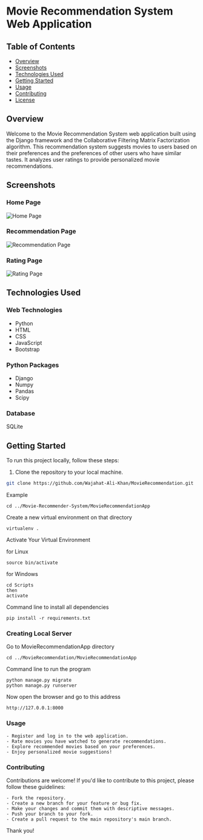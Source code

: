 # Movie Recommendation System Web Application

## Table of Contents

- [Overview](#overview)
- [Screenshots](#screenshots)
- [Technologies Used](#technologies-used)
- [Getting Started](#getting-started)
- [Usage](#usage)
- [Contributing](#contributing)
- [License](#license)

## Overview

Welcome to the Movie Recommendation System web application built using the Django framework and the Collaborative Filtering Matrix Factorization algorithm. This recommendation system suggests movies to users based on their preferences and the preferences of other users who have similar tastes. It analyzes user ratings to provide personalized movie recommendations.

## Screenshots

### Home Page
![Home Page](https://drive.google.com/file/d/1YYli-3yvwOlomuez4D2h2LOQKigDzK3M/view)

### Recommendation Page
![Recommendation Page](https://drive.google.com/file/d/1eDQPYeffLQbEsV5XA1T6IPyAZJEDcPhy/view?usp=sharing)

### Rating Page
![Rating Page](https://drive.google.com/file/d/1zL0Di4zAK_v41hDiypgfFjN4FLcPP9cV/view?usp=sharing)

## Technologies Used

### Web Technologies

- Python
- HTML
- CSS
- JavaScript
- Bootstrap

### Python Packages

- Django
- Numpy
- Pandas
- Scipy

### Database

SQLite

## Getting Started

To run this project locally, follow these steps:

1. Clone the repository to your local machine.

```bash
git clone https://github.com/Wajahat-Ali-Khan/MovieRecommendation.git
```


Example

```
cd ../Movie-Recommender-System/MovieRecommendationApp
```

Create a new virtual environment on that directory

```
virtualenv .
```

Activate Your Virtual Environment

for Linux
```
source bin/activate
```
for Windows
```
cd Scripts
then
activate
```

Command line to install all dependencies
```
pip install -r requirements.txt
```
### Creating Local Server

Go to MovieRecommendationApp directory
```
cd ../MovieRecommendation/MovieRecommendationApp
```

Command line to run the program
```
python manage.py migrate
python manage.py runserver
```

Now open the browser and go to this address
```
http://127.0.0.1:8000
```

### Usage

    - Register and log in to the web application.
    - Rate movies you have watched to generate recommendations.
    - Explore recommended movies based on your preferences.
    - Enjoy personalized movie suggestions!

### Contributing

Contributions are welcome! If you'd like to contribute to this project, please follow these guidelines:

    - Fork the repository.
    - Create a new branch for your feature or bug fix.
    - Make your changes and commit them with descriptive messages.
    - Push your branch to your fork.
    - Create a pull request to the main repository's main branch.

Thank you! 
